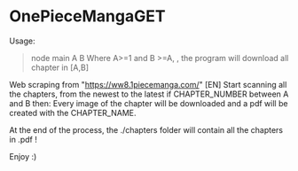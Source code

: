 # OnePieceMangaGET
Usage: 
> node main A B
Where A>=1 and B >=A, , the program will download all chapter in [A,B]

Web scraping from "https://ww8.1piecemanga.com/" [EN]
Start scanning all the chapters, from the newest to the latest
if CHAPTER_NUMBER between A and B then:
Every image of the chapter will be downloaded and a pdf will be created with the CHAPTER_NAME.

At the end of the process, the ./chapters folder will contain all the chapters in .pdf !

Enjoy :)
